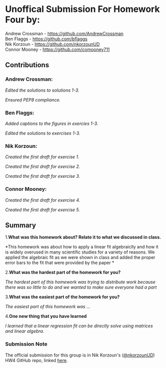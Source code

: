 # Unoffical Submission For Homework Four by:
Andrew Crossman -  https://github.com/AndrewCrossman <br />
Ben Flaggs - https://github.com/bflaggs <br />
Nik Korzoun - https://github.com/nkorzounUD <br />
Connor Mooney - https://github.com/comooney711 <br />

## Contributions
### Andrew Crossman:

*Edited the solutions to solutions 1-3.*

*Ensured PEP8 compliance.*

### Ben Flaggs:

*Added captions to the figures in exercies 1-3.*

*Edited the solutions to exercises 1-3.*

### Nik Korzoun:

*Created the first draft for exercise 1.*

*Created the first draft for exercise 2.*

*Created the first draft for exercise 3.*

### Connor Mooney:

*Created the first draft for exercise 4.*

*Created the first draft for exercise 5.*

## Summary
1.**What was this homework about? Relate it to what we discussed in class.**

*This homework was about how to apply a linear fit algebraiclly and how it is widely overused in many scientific studies for a variety of reasons. We applied the algebraic fit as we were shown in class and added the proper error bars to the fit that were provided by the paper *

  
2.**What was the hardest part of the homework for you?**

*The hardest part of this homework was trying to distribute work because there was so little to do and we wanted to make sure everyone had a part*
  
3.**What was the easiest part of the homework for you?**

*The easiest part of this homework was ...*
  
4.**One new thing that you have learned**
  
*I learned that a linear regression fit can be directly solve using matrices and linear algebra.*

### Submission Note
The official submission for this group is in Nik Korzoun's ([@nkorzounUD](https://github.com/nkorzounUD)) HW4 GitHub repo, linked [here](https://github.com/nkorzounUD/DSPS_NKorzoun/tree/main/HW4).

